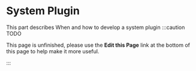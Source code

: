 System Plugin
===============
This part describes When and how to develop a system plugin
:::caution TODO

This page is unfinished, please use the **Edit this Page** link at the bottom of this page to help make it more useful.

:::

